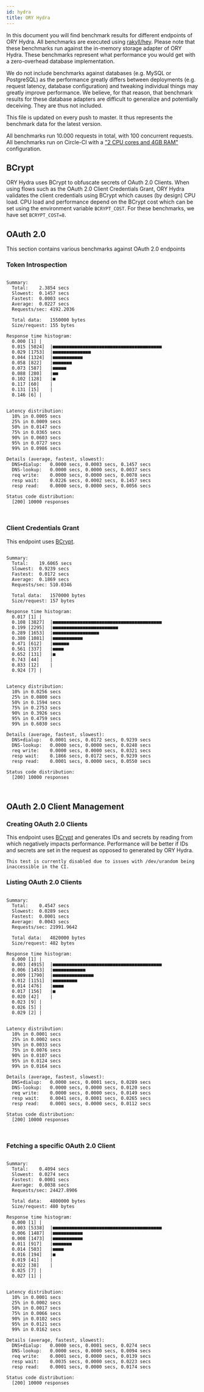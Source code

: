 ```yaml
---
id: hydra
title: ORY Hydra
---
```


In this document you will find benchmark results for different endpoints of ORY Hydra. All benchmarks are executed
using [rakyll/hey](https://github.com/rakyll/hey). Please note that these benchmarks run against the in-memory storage
adapter of ORY Hydra. These benchmarks represent what performance you would get with a zero-overhead database implementation.

We do not include benchmarks against databases (e.g. MySQL or PostgreSQL) as the performance greatly differs between
deployments (e.g. request latency, database configuration) and tweaking individual things may greatly improve performance.
We believe, for that reason, that benchmark results for these database adapters are difficult to generalize and potentially
deceiving. They are thus not included.

This file is updated on every push to master. It thus represents the benchmark data for the latest version.

All benchmarks run 10.000 requests in total, with 100 concurrent requests. All benchmarks run on Circle-CI with a
["2 CPU cores and 4GB RAM"](https://support.circleci.com/hc/en-us/articles/360000489307-Why-do-my-tests-take-longer-to-run-on-CircleCI-than-locally-)
configuration.

## BCrypt

ORY Hydra uses BCrypt to obfuscate secrets of OAuth 2.0 Clients. When using flows such as the OAuth 2.0 Client Credentials
Grant, ORY Hydra validates the client credentials using BCrypt which causes (by design) CPU load. CPU load and performance
depend on the BCrypt cost which can be set using the environment variable `BCRYPT_COST`. For these benchmarks,
we have set `BCRYPT_COST=8`.

## OAuth 2.0

This section contains various benchmarks against OAuth 2.0 endpoints

### Token Introspection

```

Summary:
  Total:	2.3854 secs
  Slowest:	0.1457 secs
  Fastest:	0.0003 secs
  Average:	0.0227 secs
  Requests/sec:	4192.2036
  
  Total data:	1550000 bytes
  Size/request:	155 bytes

Response time histogram:
  0.000 [1]	|
  0.015 [5024]	|■■■■■■■■■■■■■■■■■■■■■■■■■■■■■■■■■■■■■■■■
  0.029 [1753]	|■■■■■■■■■■■■■■
  0.044 [1324]	|■■■■■■■■■■■
  0.058 [822]	|■■■■■■■
  0.073 [587]	|■■■■■
  0.088 [280]	|■■
  0.102 [128]	|■
  0.117 [60]	|
  0.131 [15]	|
  0.146 [6]	|


Latency distribution:
  10% in 0.0005 secs
  25% in 0.0009 secs
  50% in 0.0147 secs
  75% in 0.0365 secs
  90% in 0.0603 secs
  95% in 0.0727 secs
  99% in 0.0986 secs

Details (average, fastest, slowest):
  DNS+dialup:	0.0000 secs, 0.0003 secs, 0.1457 secs
  DNS-lookup:	0.0000 secs, 0.0000 secs, 0.0037 secs
  req write:	0.0000 secs, 0.0000 secs, 0.0078 secs
  resp wait:	0.0226 secs, 0.0002 secs, 0.1457 secs
  resp read:	0.0000 secs, 0.0000 secs, 0.0056 secs

Status code distribution:
  [200]	10000 responses



```

### Client Credentials Grant

This endpoint uses [BCrypt](#bcrypt).

```

Summary:
  Total:	19.6065 secs
  Slowest:	0.9239 secs
  Fastest:	0.0172 secs
  Average:	0.1869 secs
  Requests/sec:	510.0346
  
  Total data:	1570000 bytes
  Size/request:	157 bytes

Response time histogram:
  0.017 [1]	|
  0.108 [3827]	|■■■■■■■■■■■■■■■■■■■■■■■■■■■■■■■■■■■■■■■■
  0.199 [2295]	|■■■■■■■■■■■■■■■■■■■■■■■■
  0.289 [1653]	|■■■■■■■■■■■■■■■■■
  0.380 [1081]	|■■■■■■■■■■■
  0.471 [612]	|■■■■■■
  0.561 [337]	|■■■■
  0.652 [131]	|■
  0.743 [44]	|
  0.833 [12]	|
  0.924 [7]	|


Latency distribution:
  10% in 0.0256 secs
  25% in 0.0800 secs
  50% in 0.1594 secs
  75% in 0.2753 secs
  90% in 0.3926 secs
  95% in 0.4759 secs
  99% in 0.6030 secs

Details (average, fastest, slowest):
  DNS+dialup:	0.0001 secs, 0.0172 secs, 0.9239 secs
  DNS-lookup:	0.0000 secs, 0.0000 secs, 0.0248 secs
  req write:	0.0000 secs, 0.0000 secs, 0.0321 secs
  resp wait:	0.1866 secs, 0.0172 secs, 0.9239 secs
  resp read:	0.0001 secs, 0.0000 secs, 0.0550 secs

Status code distribution:
  [200]	10000 responses



```

## OAuth 2.0 Client Management

### Creating OAuth 2.0 Clients

This endpoint uses [BCrypt](#bcrypt) and generates IDs and secrets by reading from  which negatively impacts
performance. Performance will be better if IDs and secrets are set in the request as opposed to generated by ORY Hydra.

```
This test is currently disabled due to issues with /dev/urandom being inaccessible in the CI.
```

### Listing OAuth 2.0 Clients

```

Summary:
  Total:	0.4547 secs
  Slowest:	0.0289 secs
  Fastest:	0.0001 secs
  Average:	0.0043 secs
  Requests/sec:	21991.9642
  
  Total data:	4820000 bytes
  Size/request:	482 bytes

Response time histogram:
  0.000 [1]	|
  0.003 [4915]	|■■■■■■■■■■■■■■■■■■■■■■■■■■■■■■■■■■■■■■■■
  0.006 [1453]	|■■■■■■■■■■■■
  0.009 [1790]	|■■■■■■■■■■■■■■■
  0.012 [1151]	|■■■■■■■■■
  0.014 [476]	|■■■■
  0.017 [156]	|■
  0.020 [42]	|
  0.023 [9]	|
  0.026 [5]	|
  0.029 [2]	|


Latency distribution:
  10% in 0.0001 secs
  25% in 0.0002 secs
  50% in 0.0033 secs
  75% in 0.0076 secs
  90% in 0.0107 secs
  95% in 0.0124 secs
  99% in 0.0164 secs

Details (average, fastest, slowest):
  DNS+dialup:	0.0000 secs, 0.0001 secs, 0.0289 secs
  DNS-lookup:	0.0000 secs, 0.0000 secs, 0.0120 secs
  req write:	0.0000 secs, 0.0000 secs, 0.0149 secs
  resp wait:	0.0041 secs, 0.0001 secs, 0.0265 secs
  resp read:	0.0001 secs, 0.0000 secs, 0.0112 secs

Status code distribution:
  [200]	10000 responses



```

### Fetching a specific OAuth 2.0 Client

```

Summary:
  Total:	0.4094 secs
  Slowest:	0.0274 secs
  Fastest:	0.0001 secs
  Average:	0.0038 secs
  Requests/sec:	24427.8906
  
  Total data:	4800000 bytes
  Size/request:	480 bytes

Response time histogram:
  0.000 [1]	|
  0.003 [5338]	|■■■■■■■■■■■■■■■■■■■■■■■■■■■■■■■■■■■■■■■■
  0.006 [1487]	|■■■■■■■■■■■
  0.008 [1473]	|■■■■■■■■■■■
  0.011 [917]	|■■■■■■■
  0.014 [503]	|■■■■
  0.016 [194]	|■
  0.019 [41]	|
  0.022 [38]	|
  0.025 [7]	|
  0.027 [1]	|


Latency distribution:
  10% in 0.0001 secs
  25% in 0.0002 secs
  50% in 0.0017 secs
  75% in 0.0066 secs
  90% in 0.0102 secs
  95% in 0.0121 secs
  99% in 0.0162 secs

Details (average, fastest, slowest):
  DNS+dialup:	0.0000 secs, 0.0001 secs, 0.0274 secs
  DNS-lookup:	0.0000 secs, 0.0000 secs, 0.0094 secs
  req write:	0.0001 secs, 0.0000 secs, 0.0139 secs
  resp wait:	0.0035 secs, 0.0000 secs, 0.0223 secs
  resp read:	0.0001 secs, 0.0000 secs, 0.0174 secs

Status code distribution:
  [200]	10000 responses



```
